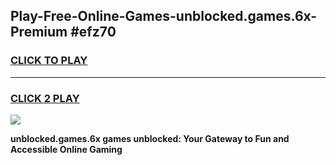 
## Play-Free-Online-Games-unblocked.games.6x-Premium #efz70
<h3>
<a href="https://premium.freeplayer.one?title=unblocked.games.6x&ref=8M">CLICK TO PLAY</a></h3>
<hr>

<h3>
<a href="https://premium.freeplayer.one?title=unblocked.games.6x&ref=8M">CLICK 2 PLAY</a>
  
</h3>

<a href="https://premium.freeplayer.one?title=unblocked.games.6x&ref=8M"><img src="https://clearcache.store/games.png"></a>


**unblocked.games.6x games unblocked: Your Gateway to Fun and Accessible Online Gaming**
